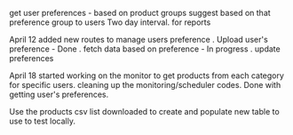 get user preferences - based on product groups
suggest based on that preference group to users
Two day interval. for reports

April 12
    added new routes to manage users preference 
        . Upload user's preference - Done
        . fetch data based on preference - In progress
        . update preferences
    
April 18
    started working on the monitor to get products from each category for specific users.
    cleaning up the monitoring/scheduler codes.
    Done with getting user's preferences.

Use the products csv list downloaded to create and populate new table to use to test locally.

